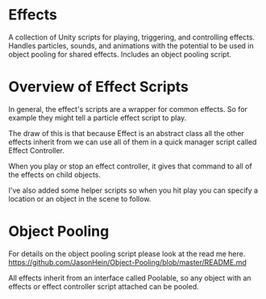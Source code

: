 # Effects
A collection of Unity scripts for playing, triggering, and controlling effects. Handles particles, sounds, and animations with the potential to be used in object pooling for shared effects. Includes an object pooling script.


# Overview of Effect Scripts

In general, the effect's scripts are a wrapper for common effects. So for example they might tell a particle effect script to play.

The draw of this is that because Effect is an abstract class all the other effects inherit from we can use all of them in a quick manager script called Effect Controller.

When you play or stop an effect controller, it gives that command to all of the effects on child objects.

I've also added some helper scripts so when you hit play you can specify a location or an object in the scene to follow.


# Object Pooling

For details on the object pooling script please look at the read me here. https://github.com/JasonHein/Object-Pooling/blob/master/README.md

All effects inherit from an interface called Poolable, so any object with an effects or effect controller script attached can be pooled.
